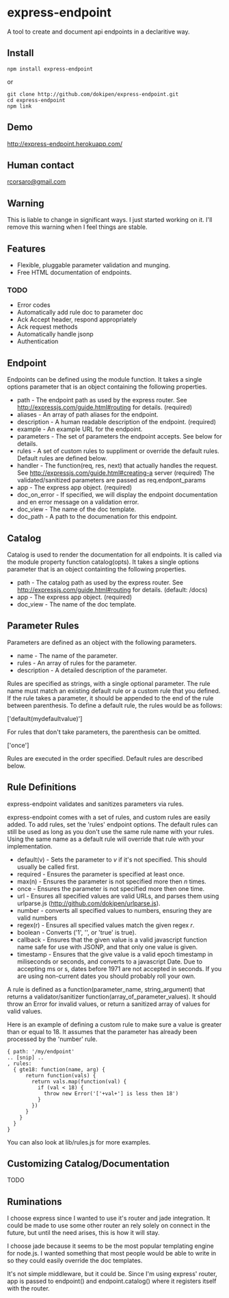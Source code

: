 # express-endpoint

A tool to create and document api endpoints in a declaritive way.

## Install

    npm install express-endpoint

or

    git clone http://github.com/dokipen/express-endpoint.git
    cd express-endpoint
    npm link

## Demo

http://express-endpoint.herokuapp.com/

## Human contact

rcorsaro@gmail.com

## Warning

This is liable to change in significant ways. I just started working on it.
I'll remove this warning when I feel things are stable.

## Features

  * Flexible, pluggable parameter validation and munging.
  * Free HTML documentation of endpoints.

### TODO

  * Error codes
  * Automatically add rule doc to parameter doc
  * Ack Accept header, respond appropriately
  * Ack request methods
  * Automatically handle jsonp
  * Authentication

## Endpoint

Endpoints can be defined using the module function. It takes a single options
parameter that is an object containing the following properties.

  * path         - The endpoint path as used by the express router. See
                   http://expressjs.com/guide.html#routing for details.
                   (required)
  * aliases      - An array of path aliases for the endpoint.
  * description  - A human readable description of the endpoint. (required)
  * example      - An example URL for the endpoint.
  * parameters   - The set of parameters the endpoint accepts. See below
                   for details.
  * rules        - A set of custom rules to suppliment or override the
                   default rules. Default rules are defined below.
  * handler      - The function(req, res, next) that actually handles the
                   request. See
                   http://expressjs.com/guide.html#creating-a server
                   (required)
                   The validated/sanitized parameters are passed as
                   req.endpont_params
  * app          - The express app object. (required)
  * doc_on_error - If specified, we will display the endpoint documentation
                   and en error message on a validation error.
  * doc_view     - The name of the doc template.
  * doc_path     - A path to the documenation for this endpoint.

## Catalog

Catalog is used to render the documentation for all endpoints. It is called
via the module property function catalog(opts). It takes a single options
parameter that is an object containting the following properties.

  * path         - The catalog path as used by the express router. See
                   http://expressjs.com/guide.html#routing for details.
                   (default: /docs)
  * app          - The express app object. (required)
  * doc_view     - The name of the doc template.

## Parameter Rules

Parameters are defined as an object with the following parameters.

  * name         - The name of the parameter.
  * rules        - An array of rules for the parameter.
  * description  - A detailed description of the parameter.

Rules are specified as strings, with a single optional parameter. The rule
name must match an existing default rule or a custom rule that you defined.
If the rule takes a parameter, it should be appended to the end of the rule
between parenthesis. To define a default rule, the rules would be as follows:

['default(mydefaultvalue)']

For rules that don't take parameters, the parenthesis can be omitted.

['once']

Rules are executed in the order specified. Default rules are described below.

## Rule Definitions

express-endpoint validates and sanitizes parameters via rules.

express-endpoint comes with a set of rules, and custom rules are easily added.
To add rules, set the 'rules' endpoint options. The default rules can still be
used as long as you don't use the same rule name with your rules. Using the
same name as a default rule will override that rule with your implementation.

 * default(v) - Sets the parameter to _v_ if it's not specified. This should
                usually be called first.
 * required   - Ensures the parameter is specified at least once.
 * max(n)     - Ensures the parameter is not specified more then _n_ times.
 * once       - Ensures the parameter is not specified more then one time.
 * url        - Ensures all specified values are valid URLs, and parses them
                using urlparse.js (http://github.com/dokipen/urlparse.js).
 * number     - converts all specified values to numbers, ensuring they are
                valid numbers
 * regex(r)   - Ensures all specified values match the given regex _r_.
 * boolean    - Converts ('1', '', or 'true' is true).
 * callback   - Ensures that the given value is a valid javascript function
                name safe for use with JSONP, and that only one value is
                given.
 * timestamp  - Ensures that the give value is a valid epoch timestamp in
                miliseconds or seconds, and converts to a javascript Date.
                Due to accepting ms or s, dates before 1971 are not accepted
                in seconds. If you are using non-current dates you should
                probably roll your own.

A rule is defined as a function(parameter_name, string_argument) that returns
a validator/sanitizer function(array_of_parameter_values). It should throw an
Error for invalid values, or return a sanitized array of values for valid
values.

Here is an example of defining a custom rule to make sure a value is greater
than or equal to 18. It assumes that the parameter has already been processed
by the 'number' rule.

    { path: '/my/endpoint'
    .. [snip] ..
    , rules:
      { gte18: function(name, arg) {
          return function(vals) {
            return vals.map(function(val) {
              if (val < 18) {
                throw new Error('['+val+'] is less then 18')
              }
            })
          }
        }
      }
    }

You can also look at lib/rules.js for more examples.

## Customizing Catalog/Documentation

TODO

## Ruminations

I choose express since I wanted to use it's router and jade integration. It
could be made to use some other router an rely solely on connect in the future,
but until the need arises, this is how it will stay.

I choose jade because it seems to be the most popular templating engine for
node.js. I wanted something that most people would be able to write in so they
could easily override the doc templates.

It's not simple middleware, but it could be. Since I'm using express' router,
app is passed to endpoint() and endpoint.catalog() where it registers itself
with the router.

